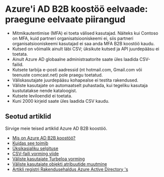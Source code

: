 <properties
   pageTitle="Praegune eelvaade piirangud Azure Active Directory B2B koostöö jaoks | Microsoft Azure'i"
   description="Azure Active Directory B2B toetab oma rist – ettevõtte seoseid, võimaldades äripartneritega valikuliselt juurdepääsu oma ettevõtte rakendused"
   services="active-directory"
   documentationCenter=""
   authors="viv-liu"
   manager="cliffdi"
   editor=""
   tags=""/>

<tags
   ms.service="active-directory"
   ms.devlang="NA"
   ms.topic="article"
   ms.tgt_pltfrm="NA"
   ms.workload="identity"
   ms.date="05/09/2016"
   ms.author="viviali"/>

# <a name="azure-ad-b2b-collaboration-preview-current-preview-limitations"></a>Azure'i AD B2B koostöö eelvaade: praegune eelvaate piirangud

- Mitmikautentimise (MFA) ei toeta välised kasutajad. Näiteks kui Contoso on MFA, kuid partneri organisatsiooniskeemi ei, siis partneri organisatsiooniskeemi kasutajad ei saa anda MFA B2B koostöö kaudu.
- Kutsed on võimalik ainult läbi CSV; üksikute kutsed ja API juurdepääsu ei toetata.
- Ainult Azure AD globaalne administraatorite saate üles laadida CSV-failid.
- Kutsete tarbija e-posti aadressid (nt hotmail.com, Gmail.com või teenuste comcast.net) pole praegu toetatud.
- Väliskasutajate juurdepääsu kohapealse ei testita rakendused.
- Väliste kasutajate on automaatselt puhastada, kui tegeliku kasutaja kustutatakse nende kataloogist.
- Kutsete leviloendid ei toetata.
- Kuni 2000 kirjeid saate üles laadida CSV kaudu.

## <a name="related-articles"></a>Seotud artiklid
Sirvige meie teised artiklid Azure AD B2B koostöö.

- [Mis on Azure AD B2B koostöö?](active-directory-b2b-what-is-azure-ad-b2b.md)
- [Kuidas see toimib](active-directory-b2b-how-it-works.md)
- [Üksikasjaliku selgituse](active-directory-b2b-detailed-walkthrough.md)
- [CSV-faili vorming viide](active-directory-b2b-references-csv-file-format.md)
- [Väliste kasutajate Turbeloa vorming](active-directory-b2b-references-external-user-token-format.md)
- [Väliste kasutajate objekti atribuutide muutmine](active-directory-b2b-references-external-user-object-attribute-changes.md)
- [Artikli registri Rakendusehaldus Azure Active Directory 's](active-directory-apps-index.md)
